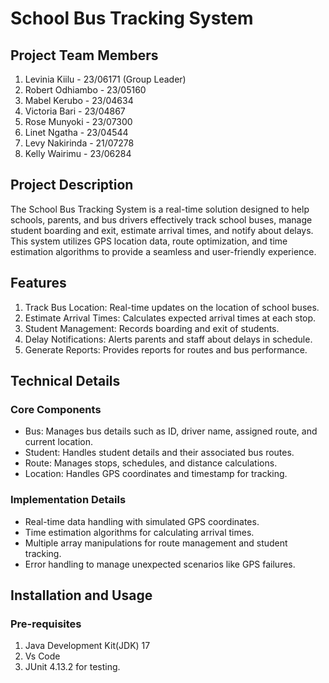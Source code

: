 # School Bus Tracking System

## Project Team Members
1. Levinia Kiilu - 23/06171 (Group Leader)  
2. Robert Odhiambo - 23/05160  
3. Mabel Kerubo - 23/04634  
4. Victoria Bari - 23/04867  
5. Rose Munyoki - 23/07300  
6. Linet Ngatha - 23/04544  
7. Levy Nakirinda - 21/07278  
8. Kelly Wairimu - 23/06284  

## Project Description
The School Bus Tracking System is a real-time solution designed to help schools, parents, and bus drivers effectively track school buses, manage student boarding and exit, estimate arrival times, and notify about delays. This system utilizes GPS location data, route optimization, and time estimation algorithms to provide a seamless and user-friendly experience.

## Features
1. Track Bus Location: Real-time updates on the location of school buses.
2. Estimate Arrival Times: Calculates expected arrival times at each stop.
3. Student Management: Records boarding and exit of students.
4. Delay Notifications: Alerts parents and staff about delays in schedule.
5. Generate Reports: Provides reports for routes and bus performance.


## Technical Details

### Core Components
- Bus: Manages bus details such as ID, driver name, assigned route, and current location.
- Student: Handles student details and their associated bus routes.
- Route: Manages stops, schedules, and distance calculations.
- Location: Handles GPS coordinates and timestamp for tracking.

### Implementation Details
- Real-time data handling with simulated GPS coordinates.
- Time estimation algorithms for calculating arrival times.
- Multiple array manipulations for route management and student tracking.
- Error handling to manage unexpected scenarios like GPS failures.

## Installation and Usage

### Pre-requisites
1. Java Development Kit(JDK) 17
2. Vs Code
3. JUnit 4.13.2 for testing.




